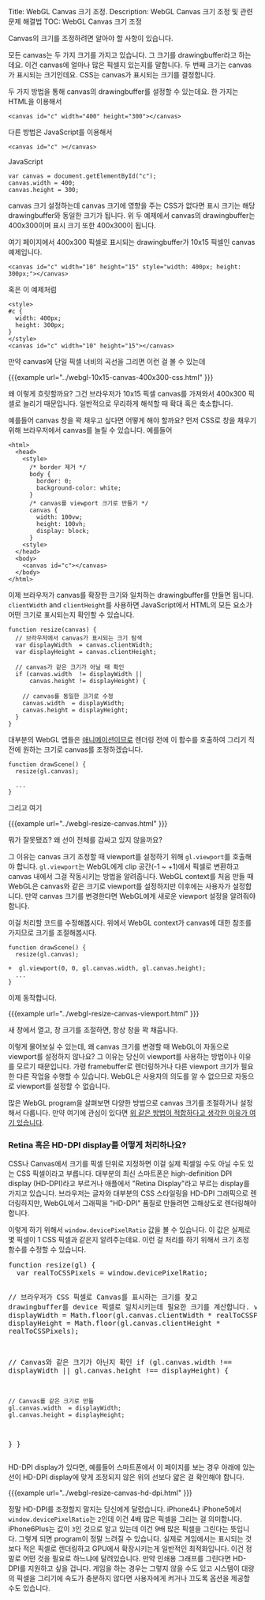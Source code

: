 Title: WebGL Canvas 크기 조정.
Description: WebGL Canvas 크기 조정 및 관련 문제 해결법
TOC: WebGL Canvas 크기 조정


Canvas의 크기를 조정하려면 알아야 할 사항이 있습니다.

모든 canvas는 두 가지 크기를 가지고 있습니다.
그 크기를 drawingbuffer라고 하는데요.
이건 canvas에 얼마나 많은 픽셀지 있는지를 말합니다.
두 번째 크기는 canvas가 표시되는 크기인데요.
CSS는 canvas가 표시되는 크기를 결정합니다.

두 가지 방법을 통해 canvas의 drawingbuffer를 설정할 수 있는데요.
한 가지는 HTML을 이용해서

    <canvas id="c" width="400" height="300"></canvas>

다른 방법은 JavaScript를 이용해서

    <canvas id="c" ></canvas>

JavaScript

    var canvas = document.getElementById("c");
    canvas.width = 400;
    canvas.height = 300;


canvas 크기 설정하는데 canvas 크기에 영향을 주는 CSS가 없다면 표시 크기는 해당 drawingbuffer와 동일한 크기가 됩니다.
위 두 예제에서 canvas의 drawingbuffer는 400x300이며 표시 크기 또한 400x300이 됩니다.

여기 페이지에서 400x300 픽셀로 표시되는 drawingbuffer가 10x15 픽셀인 canvas 예제입니다.

    <canvas id="c" width="10" height="15" style="width: 400px; height: 300px;"></canvas>

혹은 이 예제처럼

    <style>
    #c {
      width: 400px;
      height: 300px;
    }
    </style>
    <canvas id="c" width="10" height="15"></canvas>

만약 canvas에 단일 픽셀 너비의 곡선을 그리면 이런 걸 볼 수 있는데

{{{example url="../webgl-10x15-canvas-400x300-css.html" }}}

왜 이렇게 흐릿할까요?
그건 브라우저가 10x15 픽셀 canvas를 가져와서 400x300 픽셀로 늘리기 때문입니다.
일반적으로 무리하게 해석할 때 확대 혹은 축소합니다.

예를들어 canvas 창을 꽉 채우고 싶다면 어떻게 해야 할까요?
먼저 CSS로 창을 채우기 위해 브라우저에서 canvas를 늘릴 수 있습니다.
예를들어

    <html>
      <head>
        <style>
          /* border 제거 */
          body {
            border: 0;
            background-color: white;
          }
          /* canvas를 viewport 크기로 만들기 */
          canvas {
            width: 100vw;
            height: 100vh;
            display: block;
          }
        <style>
      </head>
      <body>
        <canvas id="c"></canvas>
      </body>
    </html>

이제 브라우저가 canvas를 확장한 크기와 일치하는 drawingbuffer를 만들면 됩니다.
`clientWidth` and `clientHeight`를 사용하면 JavaScript에서 HTML의 모든 요소가 어떤 크기로 표시되는지 확인할 수 있습니다.

    function resize(canvas) {
      // 브라우저에서 canvas가 표시되는 크기 탐색
      var displayWidth  = canvas.clientWidth;
      var displayHeight = canvas.clientHeight;

      // canvas가 같은 크기가 아닐 때 확인
      if (canvas.width  != displayWidth ||
          canvas.height != displayHeight) {

        // canvas를 동일한 크기로 수정
        canvas.width  = displayWidth;
        canvas.height = displayHeight;
      }
    }

대부분의 WebGL 앱들은 <a href="webgl-animation.html">애니메이션이므로</a> 렌더링 전에 이 함수를 호출하여 그리기 직전에 원하는 크기로 canvas를 조정하겠습니다.

    function drawScene() {
      resize(gl.canvas);

      ...
    }

그리고 여기

{{{example url="../webgl-resize-canvas.html" }}}

뭐가 잘못됐죠?
왜 선이 전체를 감싸고 있지 않을까요?

그 이유는 canvas 크기 조정할 때 viewport를 설정하기 위해 `gl.viewport`를 호출해야 합니다.
`gl.viewport`는 WebGL에게 clip 공간(-1 ~ +1)에서 픽셀로 변환하고 canvas 내에서 그걸 작동시키는 방법을 알려줍니다.
WebGL context를 처음 만들 때 WebGL은 canvas와 같은 크기로 viewport를 설정하지만 이후에는 사용자가 설정합니다.
만약 canvas 크기를 변경한다면 WebGL에게 새로운 viewport 설정을 알려줘야 합니다.

이걸 처리할 코드를 수정해봅시다.
위에서 WebGL context가 canvas에 대한 참조를 가지므로 크기를 조절해봅시다.

    function drawScene() {
      resize(gl.canvas);

    +  gl.viewport(0, 0, gl.canvas.width, gl.canvas.height);
      ...
    }

이제 동작합니다.

{{{example url="../webgl-resize-canvas-viewport.html" }}}

새 창에서 열고, 창 크기를 조절하면, 항상 창을 꽉 채웁니다.

이렇게 물어보실 수 있는데, 왜 canvas 크기를 변경할 때 WebGL이 자동으로 viewport를 설정하지 않나요?
그 이유는 당신이 viewport를 사용하는 방법이나 이유를 모르기 때문입니다.
가령 framebuffer로 렌더링하거나 다른 viewport 크기가 필요한 다른 작업을 수행할 수 있습니다.
WebGL은 사용자의 의도를 알 수 없으므로 자동으로 viewport를 설정할 수 없습니다.

많은 WebGL program을 살펴보면 다양한 방법으로 canvas 크기를 조절하거나 설정해서 다룹니다.
만약 여기에 관심이 있다면 <a href="webgl-anti-patterns.html">위 같은 방법이 적합하다고 생각한 이유가 여기 있습니다</a>.

<div class="webgl_bottombar">
<h3>Retina 혹은 HD-DPI display를 어떻게 처리하나요?</h3>
<p>
CSS나 Canvas에서 크기를 픽셀 단위로 지정하면 이걸 실제 픽셀일 수도 아닐 수도 있는 CSS 픽셀이라고 부릅니다.
대부분의 최신 스마트폰은 high-definition DPI display (HD-DPI)라고 부르거나 애플에서 "Retina Display"라고 부르는 display를 가지고 있습니다.
브라우저는 글자와 대부분의 CSS 스타일링을 HD-DPI 그래픽으로 렌더링하지만, WebGL에서 그래픽을 "HD-DPI" 품질로 만들려면 고해상도로 렌더링해야 합니다.
</p>
<p>
이렇게 하기 위해서 <code>window.devicePixelRatio</code> 값을 볼 수 있습니다.
이 값은 실제로 몇 픽셀이 1 CSS 픽셀과 같은지 알려주는데요.
이런 걸 처리를 하기 위해서 크기 조정 함수를 수정할 수 있습니다.
</p>
<pre class="prettyprint">
function resize(gl) {
  var realToCSSPixels = window.devicePixelRatio;

  // 브라우저가 CSS 픽셀로 Canvas를 표시하는 크기를 찾고 drawingbuffer를 device 픽셀로 일치시키는데 필요한 크기를 계산합니다.
  var displayWidth  = Math.floor(gl.canvas.clientWidth  * realToCSSPixels);
  var displayHeight = Math.floor(gl.canvas.clientHeight * realToCSSPixels);

  // Canvas와 같은 크기가 아닌지 확인
  if (gl.canvas.width  !== displayWidth ||
      gl.canvas.height !== displayHeight) {

    // Canvas를 같은 크기로 만듦
    gl.canvas.width  = displayWidth;
    gl.canvas.height = displayHeight;
  }
}
</pre>
<p>HD-DPI display가 있다면, 예를들어 스마트폰에서 이 페이지를 보는 경우 아래에 있는 선이 HD-DPI display에 맞게 조정되지 않은 위의 선보다 얇은 걸 확인해야 합니다.</p>
{{{example url="../webgl-resize-canvas-hd-dpi.html" }}}
<p>
정말 HD-DPI를 조정할지 말지는 당신에게 달렸습니다.
iPhone4나 iPhone5에서 <code>window.devicePixelRatio</code>는 <code>2</code>인데 이건 4배 많은 픽셀을 그리는 걸 의미합니다.
iPhone6Plus는 값이 <code>3</code>인 것으로 알고 있는데 이건 9배 많은 픽셀을 그린다는 뜻입니다.
그렇게 되면 program이 정말 느려질 수 있습니다.
실제로 게임에서는 표시되는 것보다 적은 픽셀로 렌더링하고 GPU에서 확장시키는게 일반적인 최적화입니다.
이건 정말로 어떤 것을 필요로 하느냐에 달려있습니다.
만약 인쇄용 그래프를 그린다면 HD-DPI를 지원하고 싶을 겁니다.
게임을 하는 경우는 그렇지 않을 수도 있고 시스템이 대량의 픽셀을 그리기에 속도가 충분하지 않다면 사용자에게 켜거나 끄도록 옵션을 제공할 수도 있습니다.
</p>
</div>
